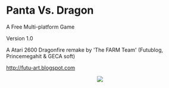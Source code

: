 # Panta Vs. Dragon

A Free Multi-platform Game

Version 1.0

A Atari 2600 Dragonfire remake by 'The FARM Team' (Futublog, Princemegahit & GECA soft)

http://futu-art.blogspot.com

<p align="center">
  <img src="https://i.imgur.com/ps8s0SB.jpg" >
</p>
